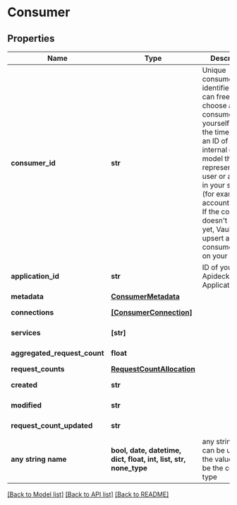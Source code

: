 # Consumer


## Properties
Name | Type | Description | Notes
------------ | ------------- | ------------- | -------------
**consumer_id** | **str** | Unique consumer identifier. You can freely choose a consumer ID yourself. Most of the time, this is an ID of your internal data model that represents a user or account in your system (for example account:12345). If the consumer doesn&#39;t exist yet, Vault will upsert a consumer based on your ID. | 
**application_id** | **str** | ID of your Apideck Application | [optional] [readonly] 
**metadata** | [**ConsumerMetadata**](ConsumerMetadata.md) |  | [optional] 
**connections** | [**[ConsumerConnection]**](ConsumerConnection.md) |  | [optional] [readonly] 
**services** | **[str]** |  | [optional] [readonly] 
**aggregated_request_count** | **float** |  | [optional] [readonly] 
**request_counts** | [**RequestCountAllocation**](RequestCountAllocation.md) |  | [optional] 
**created** | **str** |  | [optional] [readonly] 
**modified** | **str** |  | [optional] [readonly] 
**request_count_updated** | **str** |  | [optional] [readonly] 
**any string name** | **bool, date, datetime, dict, float, int, list, str, none_type** | any string name can be used but the value must be the correct type | [optional]

[[Back to Model list]](../../README.md#documentation-for-models) [[Back to API list]](../../README.md#documentation-for-api-endpoints) [[Back to README]](../../README.md)



